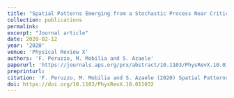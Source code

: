 ```yaml
---
title: "Spatial Patterns Emerging from a Stochastic Process Near Criticality"
collection: publications
permalink:
excerpt: "Journal article"
date: 2020-02-12
year: '2020'
venue: 'Physical Review X'
authors: 'F. Peruzzo, M. Mobilia and S. Azaele'
paperurl: 'https://journals.aps.org/prx/abstract/10.1103/PhysRevX.10.011032'
preprinturl: 
citation: 'F. Peruzzo, M. Mobilia and S. Azaele (2020) Spatial Patterns Emerging from a Stochastic Process Near Criticality. <i>Physical Review X</i> 10, 011032'
doi: https://doi.org/10.1103/PhysRevX.10.011032
---
```

